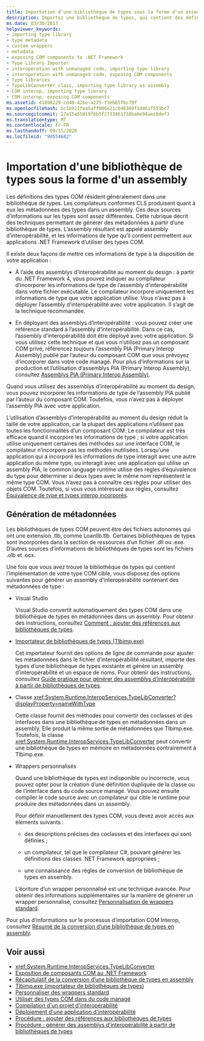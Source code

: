 ```yaml
---
title: Importation d'une bibliothèque de types sous la forme d'un assembly
description: Importez une bibliothèque de types, qui contient des définitions de types COM, sous la forme d’un assembly. Apprenez comment créer des métadonnées à partir d’une bibliothèque de types, ce qui se traduit par un assembly d’interopérabilité.
ms.date: 03/30/2017
helpviewer_keywords:
- importing type library
- type metadata
- custom wrappers
- metadata
- exposing COM components to .NET Framework
- Type Library Importer
- interoperation with unmanaged code, importing type library
- interoperation with unmanaged code, exposing COM components
- type libraries
- TypeLibConverter class, importing type library as assembly
- COM interop, importing type library
- COM interop, exposing COM components
ms.assetid: d1898229-cd40-426e-a275-f3eb65fbc79f
ms.openlocfilehash: bc1b921fea5aff086e21c046369f1d461f553bc7
ms.sourcegitcommit: 27a15a55019f6b5f2733961738babe94aec0def3
ms.translationtype: MT
ms.contentlocale: fr-FR
ms.lasthandoff: 09/15/2020
ms.locfileid: "90554682"
---
```

# <a name="importing-a-type-library-as-an-assembly"></a>Importation d'une bibliothèque de types sous la forme d'un assembly

Les définitions des types COM résident généralement dans une bibliothèque de types. Les compilateurs conformes CLS produisent quant à eux les métadonnées des types dans un assembly. Ces deux sources d’informations sur les types sont assez différentes. Cette rubrique décrit des techniques permettant de générer des métadonnées à partir d’une bibliothèque de types. L’assembly résultant est appelé assembly d’interopérabilité, et les informations de type qu’il contient permettent aux applications .NET Framework d’utiliser des types COM.

Il existe deux façons de mettre ces informations de type à la disposition de votre application :

- À l’aide des assemblys d’interopérabilité au moment du design : à partir du .NET Framework 4, vous pouvez indiquer au compilateur d’incorporer les informations de type de l’assembly d’interopérabilité dans votre fichier exécutable. Le compilateur incorpore uniquement les informations de type que votre application utilise. Vous n’avez pas à déployer l’assembly d’interopérabilité avec votre application. Il s’agit de la technique recommandée.

- En déployant des assemblys d’interopérabilité : vous pouvez créer une référence standard à l’assembly d’interopérabilité. Dans ce cas, l’assembly d’interopérabilité doit être déployé avec votre application. Si vous utilisez cette technique et que vous n’utilisez pas un composant COM privé, référencez toujours l’assembly PIA (Primary Interop Assembly) publié par l’auteur du composant COM que vous prévoyez d’incorporer dans votre code managé. Pour plus d’informations sur la production et l’utilisation d’assemblys PIA (Primary Interop Assembly), consultez [Assemblys PIA (Primary Interop Assembly)](/previous-versions/dotnet/netframework-4.0/aax7sdch(v=vs.100)).

Quand vous utilisez des assemblys d’interopérabilité au moment du design, vous pouvez incorporer les informations de type de l’assembly PIA publié par l’auteur du composant COM. Toutefois, vous n’avez pas à déployer l’assembly PIA avec votre application.

L’utilisation d’assemblys d’interopérabilité au moment du design réduit la taille de votre application, car la plupart des applications n’utilisent pas toutes les fonctionnalités d’un composant COM. Le compilateur est très efficace quand il incorpore les informations de type ; si votre application utilise uniquement certaines des méthodes sur une interface COM, le compilateur n’incorpore pas les méthodes inutilisées. Lorsqu’une application qui a incorporé les informations de type interagit avec une autre application du même type, ou interagit avec une application qui utilise un assembly PIA, le common language runtime utilise des règles d’équivalence du type pour déterminer si deux types avec le même nom représentent le même type COM. Vous n’avez pas à connaître ces règles pour utiliser des objets COM. Toutefois, si vous vous intéressez aux règles, consultez [Équivalence de type et types interop incorporés](type-equivalence-and-embedded-interop-types.md).

## <a name="generating-metadata"></a>Génération de métadonnées

Les bibliothèques de types COM peuvent être des fichiers autonomes qui ont une extension .tlb, comme Loanlib.tlb. Certaines bibliothèques de types sont incorporées dans la section de ressources d’un fichier .dll ou .exe. D’autres sources d’informations de bibliothèques de types sont les fichiers .olb et .ocx.

Une fois que vous avez trouvé la bibliothèque de types qui contient l’implémentation de votre type COM cible, vous disposez des options suivantes pour générer un assembly d’interopérabilité contenant des métadonnées de type :

- Visual Studio

  Visual Studio convertit automatiquement des types COM dans une bibliothèque de types en métadonnées dans un assembly. Pour obtenir des instructions, consultez [Comment : ajouter des références aux bibliothèques de types](how-to-add-references-to-type-libraries.md).

- [Importateur de bibliothèques de types (Tlbimp.exe)](../tools/tlbimp-exe-type-library-importer.md)

  Cet importateur fournit des options de ligne de commande pour ajuster les métadonnées dans le fichier d’interopérabilité résultant, importe des types d’une bibliothèque de types existante et génère un assembly d’interopérabilité et un espace de noms. Pour obtenir des instructions, consultez [Guide pratique pour générer des assemblys d’interopérabilité à partir de bibliothèques de types](how-to-generate-interop-assemblies-from-type-libraries.md).

- Classe <xref:System.Runtime.InteropServices.TypeLibConverter?displayProperty=nameWithType>

  Cette classe fournit des méthodes pour convertir des coclasses et des interfaces dans une bibliothèque de types en métadonnées dans un assembly. Elle produit la même sortie de métadonnées que Tlbimp.exe. Toutefois, la classe <xref:System.Runtime.InteropServices.TypeLibConverter> peut convertir une bibliothèque de types en mémoire en métadonnées contrairement à Tlbimp.exe.

- Wrappers personnalisés

  Quand une bibliothèque de types est indisponible ou incorrecte, vous pouvez opter pour la création d’une définition dupliquée de la classe ou de l’interface dans du code source managé. Vous pouvez ensuite compiler le code source avec un compilateur qui cible le runtime pour produire des métadonnées dans un assembly.

  Pour définir manuellement des types COM, vous devez avoir accès aux éléments suivants :

  - des descriptions précises des coclasses et des interfaces qui sont définies ;

  - un compilateur, tel que le compilateur C#, pouvant générer les définitions des classes .NET Framework appropriées ;

  - une connaissance des règles de conversion de bibliothèque de types en assembly.

  L’écriture d’un wrapper personnalisé est une technique avancée. Pour obtenir des informations supplémentaires sur la manière de générer un wrapper personnalisé, consultez [Personnalisation de wrappers standard](/previous-versions/dotnet/netframework-4.0/h7hx9abd(v=vs.100)).

 Pour plus d’informations sur le processus d’importation COM Interop, consultez [Résumé de la conversion d’une bibliothèque de types en assembly](/previous-versions/dotnet/netframework-4.0/k83zzh38(v=vs.100)).

## <a name="see-also"></a>Voir aussi

- <xref:System.Runtime.InteropServices.TypeLibConverter>
- [Exposition de composants COM au .NET Framework](exposing-com-components.md)
- [Récapitulatif de la conversion d’une bibliothèque de types en assembly](/previous-versions/dotnet/netframework-4.0/k83zzh38(v=vs.100))
- [Tlbimp.exe (importateur de bibliothèques de types)](../tools/tlbimp-exe-type-library-importer.md)
- [Personnaliser des wrappers standard](/previous-versions/dotnet/netframework-4.0/h7hx9abd(v=vs.100))
- [Utiliser des types COM dans du code managé](/previous-versions/dotnet/netframework-4.0/3y76b69k(v=vs.100))
- [Compilation d'un projet d'interopérabilité](compiling-an-interop-project.md)
- [Déploiement d'une application d'interopérabilité](deploying-an-interop-application.md)
- [Procédure : ajouter des références aux bibliothèques de types](how-to-add-references-to-type-libraries.md)
- [Procédure : générer des assemblys d’interopérabilité à partir de bibliothèques de types](how-to-generate-interop-assemblies-from-type-libraries.md)
